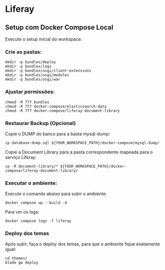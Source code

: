 # Liferay

## Setup com Docker Compose Local

Execute o setup inicial do workspace:


### Crie as pastas:

```
mkdir -p bundles/deploy
mkdir -p bundles/logs
mkdir -p bundles/osgi/client-extensions
mkdir -p bundles/osgi/modules
mkdir -p bundles/osgi/war
```

### Ajustar permissões:

```
chmod -R 777 bundles
chmod -R 777 docker-compose/elasticsearch-data
chmod -R 777 docker-compose/liferay-document-library
```

### Restaurar Backup (Opcional)

Copie o DUMP do banco para a basta mysql-dump:

```
cp database-dump.sql ${YOUR_WORKSPACE_PATH}/docker-compose/mysql-dump/
```

Copie a Document Library para a pasta correspondente mapeada para o serviço Liferay:

```
cp -R document-library/* ${YOUR_WORKSPACE_PATH}/docker-compose/liferay-document-library/
```

### Executar o ambiente:

Execute o comando abaixo para subir o ambiente:

```
docker compose up --build -d
```

Para ver os logs:

```
docker compose logs -f liferay
```

### Deploy dos temas

Após subir, faça o deploy dos temas, para que o ambiente fique exatamente igual:

```
cd themes/
blade gw deploy
```
